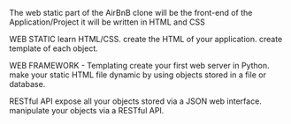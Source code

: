 The web static part of the AirBnB clone will be the front-end of the Application/Project it will be written in HTML and CSS


WEB STATIC 
learn HTML/CSS.
create the HTML of your application.
create template of each object.



WEB FRAMEWORK - Templating
create your first web server in Python.
make your static HTML file dynamic by using objects stored in a file or database.



RESTful API
expose all your objects stored via a JSON web interface.
manipulate your objects via a RESTful API.

